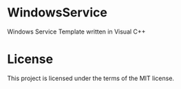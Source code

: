 WindowsService
==============

Windows Service Template written in Visual C++

# License
This project is licensed under the terms of the MIT license.
